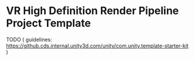 # VR High Definition Render Pipeline Project Template

TODO ( guidelines: https://github.cds.internal.unity3d.com/unity/com.unity.template-starter-kit )
